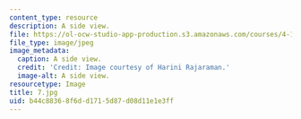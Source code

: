 ```yaml
---
content_type: resource
description: A side view.
file: https://ol-ocw-studio-app-production.s3.amazonaws.com/courses/4-104-architecture-studio-intentions-spring-2005/b44c88368f6dd1715d87d08d11e1e3ff_7.jpg
file_type: image/jpeg
image_metadata:
  caption: A side view.
  credit: 'Credit: Image courtesy of Harini Rajaraman.'
  image-alt: A side view.
resourcetype: Image
title: 7.jpg
uid: b44c8836-8f6d-d171-5d87-d08d11e1e3ff
---
```

